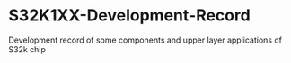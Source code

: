 # S32K1XX-Development-Record
Development record of some components and upper layer applications of S32k chip
